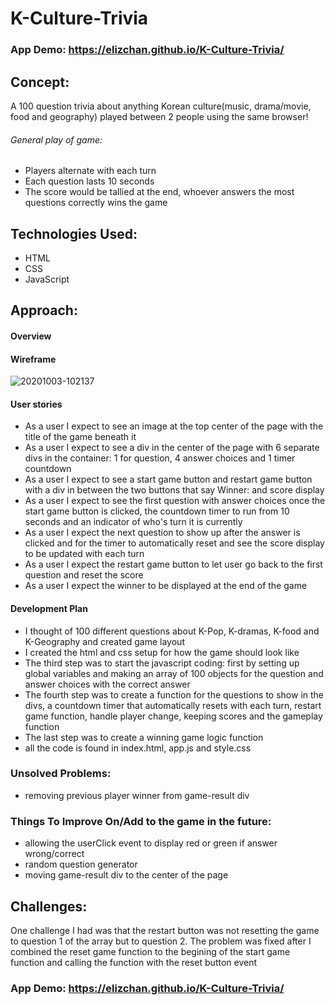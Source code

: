 # K-Culture-Trivia

### App Demo: https://elizchan.github.io/K-Culture-Trivia/

## Concept:
A 100 question trivia about anything Korean culture(music, drama/movie, food and geography) played between 2 people using the same browser!
###### General play of game:
* Players alternate with each turn
* Each question lasts 10 seconds
* The score would be tallied at the end, whoever answers the most questions correctly wins the game

## Technologies Used:
* HTML
* CSS
* JavaScript

## Approach:

#### Overview
#### Wireframe
<img src="https://i.ibb.co/n8Z38qX/20201003-102137.jpg" alt="20201003-102137" border="0">

#### User stories
* As a user I expect to see an image at the top center of the page with the title of the game beneath it
* As a user I expect to see a div in the center of the page with 6 separate divs in the container: 1 for question, 4 answer choices and 1 timer countdown
* As a user I expect to see a start game button and restart game button with a div in between the two buttons that say Winner: and score display
* As a user I expect to see the first question with answer choices once the start game button is clicked, the countdown timer to run from 10 seconds and an indicator of who's turn it is currently
* As a user I expect the next question to show up after the answer is clicked and for the timer to automatically reset and see the score display to be updated with each turn
* As a user I expect the restart game button to let user go back to the first question and reset the score
* As a user I expect the winner to be displayed at the end of the game

#### Development Plan
* I thought of 100 different questions about K-Pop, K-dramas, K-food and K-Geography and created game layout
* I created the html and css setup for how the game should look like
* The third step was to start the javascript coding: first by setting up global variables and making an array of 100 objects for the question and answer choices with the correct answer
* The fourth step was to create a function for the questions to show in the divs, a countdown timer that automatically resets with each turn, restart game function, handle player change, keeping scores and the gameplay function
* The last step was to create a winning game logic function
* all the code is found in index.html, app.js and style.css

### Unsolved Problems:
* removing previous player winner from game-result div

### Things To Improve On/Add to the game in the future:
* allowing the userClick event to display red or green if answer wrong/correct
* random question generator
* moving game-result div to the center of the page

## Challenges:
One challenge I had was that the restart button was not resetting the game to question 1 of the array but to question 2. The problem was fixed after I combined the reset game function to the begining of the start game function and calling the function with the reset button event

### App Demo: https://elizchan.github.io/K-Culture-Trivia/
